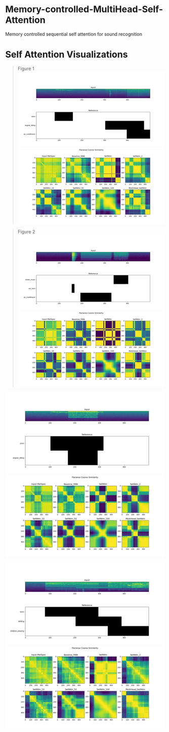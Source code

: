 # Memory-controlled-MultiHead-Self-Attention
Memory controlled sequential self attention for sound recognition

# Self Attention Visualizations

>Figure 1
![fig1](Images/1a.png)
![fig1](Images/1b.png)

>Figure 2
![fig2](Images/4a.png)
![fig2](Images/4b.png)

![fig3](Images/6a.png)
![fig3](Images/6b.png)

![fig4](Images/11a.png)
![fig4](Images/11b.png)
